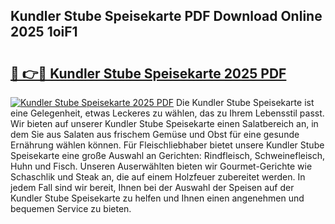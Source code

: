 ## Kundler Stube Speisekarte PDF Download Online 2025 1oiF1

# <h2><a href="http://gc9at6.nevu.top/?p=Kundler+Stube+Speisekarte">🔗 👉🔴 Kundler Stube Speisekarte 2025 PDF</a></h2>

[![Kundler Stube Speisekarte 2025 PDF](https://i.imgur.com/dBaPXMq.png)](http://gc9at6.nevu.top/?p=Kundler+Stube+Speisekarte)
Die Kundler Stube Speisekarte ist eine Gelegenheit, etwas Leckeres zu wählen, das zu Ihrem Lebensstil passt. Wir bieten auf unserer Kundler Stube Speisekarte einen Salatbereich an, in dem Sie aus Salaten aus frischem Gemüse und Obst für eine gesunde Ernährung wählen können. Für Fleischliebhaber bietet unsere Kundler Stube Speisekarte eine große Auswahl an Gerichten: Rindfleisch, Schweinefleisch, Huhn und Fisch. Unseren Auserwählten bieten wir Gourmet-Gerichte wie Schaschlik und Steak an, die auf einem Holzfeuer zubereitet werden. In jedem Fall sind wir bereit, Ihnen bei der Auswahl der Speisen auf der Kundler Stube Speisekarte zu helfen und Ihnen einen angenehmen und bequemen Service zu bieten.
